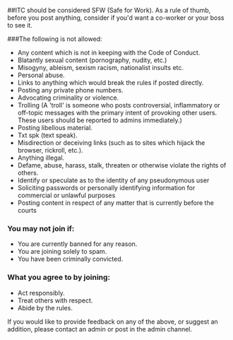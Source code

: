 ##ITC should be considered SFW (Safe for Work). As a rule of thumb, before you post anything, consider if you'd want a co-worker or your boss to see it.

###The following is not allowed:

- Any content which is not in keeping with the Code of Conduct.
- Blatantly sexual content (pornography, nudity, etc.)
- Misogyny, ableism, sexism racism, nationalist insults etc.
- Personal abuse.
- Links to anything which would break the rules if posted directly.
- Posting any private phone numbers.
- Advocating criminality or violence.
- Trolling (A 'troll' is someone who posts controversial, inflammatory or off-topic messages with the primary intent of provoking other users. These users should be reported to admins immediately.)
- Posting libellous material.
- Txt spk (text speak).
- Misdirection or deceiving links (such as to sites which hijack the browser, rickroll, etc.).
- Anything illegal.
- Defame, abuse, harass, stalk, threaten or otherwise violate the rights of others.
- Identify or speculate as to the identity of any pseudonymous user
- Soliciting passwords or personally identifying information for commercial or unlawful purposes
- Posting content in respect of any matter that is currently before the courts


### You may not join if:

- You are currently banned for any reason.
- You are joining solely to spam.
- You have been criminally convicted.

### What you agree to by joining:

- Act responsibly.
- Treat others with respect.
- Abide by the rules.

If you would like to provide feedback on any of the above, or suggest an addition, please contact an admin or post in the admin channel.
